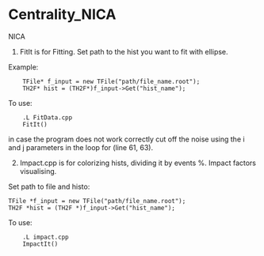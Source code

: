 # Centrality_NICA
NICA

1. FitIt is for Fitting. Set path to the hist you want to fit with ellipse.

Example:
        
        TFile* f_input = new TFile("path/file_name.root");
        TH2F* hist = (TH2F*)f_input->Get("hist_name");
To use: 

        .L FitData.cpp
        FitIt()

in case the program does not work correctly cut off the noise using the i and j parameters in the loop for (line 61, 63).



	
2. Impact.cpp is for colorizing hists, dividing it by events %. Impact factors visualising.

Set path to file and histo:

	TFile *f_input = new TFile("path/file_name.root");
	TH2F *hist = (TH2F *)f_input->Get("hist_name");
To use:

        .L impact.cpp
        ImpactIt()
 
